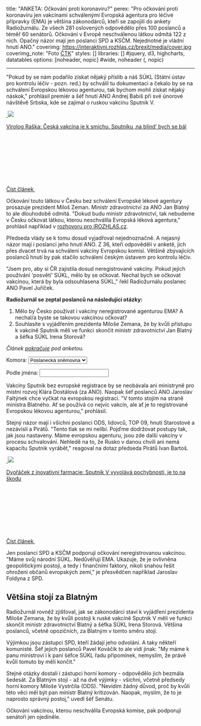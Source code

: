 title: "ANKETA: Očkování proti koronaviru?"
perex: "Pro očkování proti koronaviru jen vakcínami schválenými Evropská agentura pro léčivé přípravky (EMA) je většina zákonodárců, kteří se zapojili do ankety Radiožurnálu. Ze všech 281 oslovených odpovědělo přes 100 poslanců a téměř 60 senátorů. Očkování v Evropě neschválenou látkou odmítá 122 z nich. Opačný názor mají jen poslanci SPD a KSČM. Nejednotné je vládní hnutí ANO."
coverimg: https://interaktivni.rozhlas.cz/brexit/media/cover.jpg
coverimg_note: "Foto <a href='https://ctk.cz'>ČTK</a>"
styles: []
libraries: [] #jquery, d3, highcharts, datatables
options: [noheader, nopic] #wide, noheader (, nopic)

---
"Pokud by se nám podařilo získat nějaký příslib a náš SÚKL (Státní ústav pro kontrolu léčiv - pozn. red.) by schválil tu dokumentaci a čekalo by se na schválení Evropskou lékovou agenturou, tak bychom mohli získat nějaký náskok," prohlásil premiér a šéf hnutí ANO Andrej Babiš při své únorové návštěvě Srbska, kde se zajímal o ruskou vakcínu Sputnik V.

<a href="/zpravy-domov/rozhovor-virolog-karel-raska-covid-19-koronavirus-vakcina-sputnik_2103060922_kro" class="b-inline b-inline--left">
  <div class="b-inline__wrap">
            <div class="b-inline__img">
          <div class="img img--16x9 img--w238 is-loaded">
              <span class="img__holder is-loading is-loaded is-visible" data-srcset="[&quot;https://www.irozhlas.cz/sites/default/files/styles/zpravy_rubrikovy_nahled/public/uploader/img_9076_200822-161305_tkr.jpg?itok=hawmv30i 238x134&quot;]">

  <noscript>    <img src="https://www.irozhlas.cz/sites/default/files/styles/zpravy_rubrikovy_nahled/public/uploader/img_9076_200822-161305_tkr.jpg?itok=hawmv30i" alt="" />  </noscript>
<img src="https://www.irozhlas.cz/sites/default/files/styles/zpravy_rubrikovy_nahled/public/uploader/img_9076_200822-161305_tkr.jpg?itok=hawmv30i"></span>
          </div>
        </div>
        <div class="b-inline__content">
      <p class="text-xs--m text-serif">
        Virolog Raška: Česká vakcína je k&nbsp;smíchu, Sputniku ‚na blind‘ bych se bál      </p>
    </div>
    <p class="b-inline__more">
      <span class="link-more">
        Číst článek
        <span class="icon-svg icon-svg--arrow-dots ">
    <svg class="icon-svg__svg" xmlns:xlink="http://www.w3.org/1999/xlink">
      <use xlink:href="/sites/all/themes/custom/irozhlas/img/bg/icons-svg.svg#icon-arrow-dots" x="0" y="0" width="100%" height="100%"></use></svg>
  </span>      </span>
    </p>
  </div>
</a>

Očkování touto látkou v Česku bez schválení Evropské lékové agentury prosazuje prezident Miloš Zeman. Ministr zdravotnictví za ANO Jan Blatný to ale dlouhodobě odmítá. "Dokud budu ministr zdravotnictví, tak nebudeme v Česku očkovat látkou, kterou neschválila Evropská léková agentura," prohlásil například v [rozhovoru pro iROZHLAS.cz](https://irozhl.as/cIA).

Předseda vlády se k tomu dosud vyjadřoval nejednoznačně. A nejasný názor mají i poslanci jeho hnutí ANO. Z 36, kteří odpověděli v anketě, jich přes dvacet trvá na schválení vakcíny Evropskou komisí. Většině zbývajících poslanců hnutí by pak stačilo schválení českým ústavem pro kontrolu léčiv.

"Jsem pro, aby si ČR zajistila dosud neregistrované vakcíny. Pokud jejich používání 'posvětí' SÚKL, mělo by se očkovat. Nechal bych se očkovat vakcínou, která by byla odsouhlasena SÚKL," řekl Radiožurnálu poslanec ANO Pavel Juříček.

**Radiožurnál se zeptal poslanců na následující otázky:**
1. Mělo by Česko používat i vakcíny neregistrované agenturou EMA? A nechal/a byste se takovou vakcínou očkovat?
2. Souhlasíte s vyjádřením prezidenta Miloše Zemana, že by kvůli přístupu k vakcíně Sputnik měli ve funkci skončit ministr zdravotnictví Jan Blatný a šéfka SÚKL Irena Storová?

_Článek [pokračuje](#cont) pod anketou._

<wide>
<div id="controls">
Komora: 
<select name="komora" id="komora">
<option value="psp">Poslanecká sněmovna</option>
<option value="sen">Senát</option>
</select>
<p>Podle jména: <input type="text" id="name_search" name="name"></p>
</div>
<div id="anketa-wrapper"></div>
</wide>
<div id="cont"></div>

<div id="cont"></div>

Vakcíny Sputnik bez evropské registrace by se neobávala ani ministryně pro místní rozvoj Klára Dostálová (za ANO). Naopak šéf poslanců ANO Jaroslav Faltýnek chce vyčkat na evropskou registraci. "V tomto stojím na straně ministra Blatného. Ať se používá co nejvíc vakcín, ale ať je to registrované Evropskou lékovou agenturou," prohlásil.

Stejný názor mají i všichni poslanci ODS, lidovců, TOP 09, hnutí Starostové a nezávislí a Pirátů. "Tento tlak se mi nelíbí. Pojďme dodržovat postupy tak, jak jsou nastaveny. Máme evropskou agenturu, jsou zde další vakcíny v procesu schvalování. Nehledě na to, že Rusko v danou chvíli ani nemá kapacitu Sputnik vyrábět," reagoval na dotaz předseda Pirátů Ivan Bartoš.

<a href="/zivotni-styl/zdravi/ockovani-vakcina-sputnik-v-dvoracek-evropska-lekova-agentura_2103130830_onz" class="b-inline b-inline--right">
  <div class="b-inline__wrap">
            <div class="b-inline__img">
          <div class="img img--16x9 img--w238 is-loaded">
              <span class="img__holder is-loading is-loaded is-visible" data-srcset="[&quot;https://www.irozhlas.cz/sites/default/files/styles/zpravy_rubrikovy_nahled/public/uploader/06_201214-142002_ako.jpg?itok=Sw8o1s1n 238x134&quot;]">

  <noscript>    <img src="https://www.irozhlas.cz/sites/default/files/styles/zpravy_rubrikovy_nahled/public/uploader/06_201214-142002_ako.jpg?itok=Sw8o1s1n" alt="" />  </noscript>
<img src="https://www.irozhlas.cz/sites/default/files/styles/zpravy_rubrikovy_nahled/public/uploader/06_201214-142002_ako.jpg?itok=Sw8o1s1n"></span>
          </div>
        </div>
        <div class="b-inline__content">
      <p class="text-xs--m text-serif">
        Dvořáček z&nbsp;inovativní farmacie: Sputnik V&nbsp;vyvolává pochybnosti, je to na škodu      </p>
    </div>
    <p class="b-inline__more">
      <span class="link-more">
        Číst článek
        <span class="icon-svg icon-svg--arrow-dots ">
    <svg class="icon-svg__svg" xmlns:xlink="http://www.w3.org/1999/xlink">
      <use xlink:href="/sites/all/themes/custom/irozhlas/img/bg/icons-svg.svg#icon-arrow-dots" x="0" y="0" width="100%" height="100%"><use></svg>
  </span>      </span>
    </p>
  </div>
</a>

Jen poslanci SPD a KSČM podporují očkování neregistrovanou vakcínou. "Máme svůj národní SÚKL. Nedůvěřuji EMA. Ukazuje, že je ovlivněna geopolitickými postoji, a tedy i finančními faktory, nikoli snahou řešit ohrožení občanů evropských zemí," je přesvědčen například Jaroslav Foldyna z SPD.

## Většina stojí za Blatným

Radiožurnál rovněž zjišťoval, jak se zákonodárci staví k vyjádření prezidenta Miloše Zemana, že by kvůli postoji k ruské vakcíně Sputnik V měli ve funkci skončit ministr zdravotnictví Blatný a šéfka SÚKL Irena Storová. Většina poslanců, včetně opozičních, za Blatným v tomto směru stojí.

Výjimkou jsou zástupci SPD, kteří žádají jeho odvolání. A taky někteří komunisté. Šéf jejich poslanců Pavel Kováčik to ale vidí jinak: "My máme k panu ministrovi i k paní šéfce SÚKL řadu připomínek, nemyslím, že právě kvůli tomuto by měli končit."

Stejné otázky dostali i zástupci horní komory - odpovědělo jich bezmála šedesát. Za Blatným stojí - až na dvě výjimky - všichni, včetně předsedy horní komory Miloše Vystrčila (ODS). "Nevidím žádný důvod, proč by kvůli této věci měl být pan ministr Blatný kritizován. Naopak, myslím, že to je naprosto správný postoj," uvedl šéf Senátu.

Očkování vakcínou, kterou neschválila Evropská komise, pak podporují senátoři jen ojediněle.

<wide>
<script src="https://cdnjs.cloudflare.com/ajax/libs/highcharts/9.0.1/highmaps.min.js"></script>
<div id="covi_vak_plan"></div>
<script src="https://data.irozhlas.cz/vakciny-plan/graf.js"></script>
</wide>
